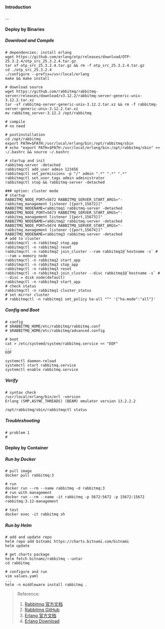 #### Introduction
...


#### Deploy by Binaries
##### Download and Compile
```shell
# dependencies: install erlang
wget https://github.com/erlang/otp/releases/download/OTP-25.3.2.4/otp_src_25.3.2.4.tar.gz
tar xf otp_src_25.3.2.4.tar.gz && rm -f otp_src_25.3.2.4.tar.gz 
cd ./otp_src_25.3.2.4
./configure --prefix=/usr/local/erlang
make && make install

# download source
wget https://github.com/rabbitmq/rabbitmq-server/releases/download/v3.12.2/rabbitmq-server-generic-unix-3.12.2.tar.xz
tar -xf rabbitmq-server-generic-unix-3.12.2.tar.xz && rm -f rabbitmq-server-generic-unix-3.12.2.tar.xz
mv rabbitmq_server-3.12.2 /opt/rabbitmq

# compile 
# no need

# postinstallation
cd /opt/rabbitmq
export PATH=$PATH:/usr/local/erlang/bin:/opt/rabbitmq/sbin
# echo "export PATH=$PATH:/usr/local/erlang/bin:/opt/rabbitmq/sbin" >> ~/.bashrc && source ~/.bashrc

# startup and init
rabbitmq-server -detached
rabbitmqctl add_user admin 123456
rabbitmqctl set_permissions -p "/" admin ".*" ".*" ".*"
rabbitmqctl set_user_tags admin administrator
rabbitmqctl stop && rabbitmq-server -detached

### option: cluster mode
# startup
RABBITMQ_NODE_PORT=5672 RABBITMQ_SERVER_START_ARGS="-rabbitmq_management listener [{port,15672}]" RABBITMQ_NODENAME=rabbitmq1 rabbitmq-server -detached
RABBITMQ_NODE_PORT=5673 RABBITMQ_SERVER_START_ARGS="-rabbitmq_management listener [{port,15673}]" RABBITMQ_NODENAME=rabbitmq2 rabbitmq-server -detached
RABBITMQ_NODE_PORT=5674 RABBITMQ_SERVER_START_ARGS="-rabbitmq_management listener [{port,15674}]" RABBITMQ_NODENAME=rabbitmq3 rabbitmq-server -detached
# add to cluster
rabbitmqctl -n rabbitmq2 stop_app
rabbitmqctl -n rabbitmq2 reset
rabbitmqctl -n rabbitmq2 join_cluster --ram rabbitmq1@`hostname -s` # --ram = memory node
rabbitmqctl -n rabbitmq2 start_app
rabbitmqctl -n rabbitmq3 stop_app
rabbitmqctl -n rabbitmq3 reset
rabbitmqctl -n rabbitmq3 join_cluster --disc rabbitmq1@`hostname -s` # --disc = disk node(default)
rabbitmqctl -n rabbitmq3 start_app
# check status
rabbitmqctl -n rabbitmq1 cluster_status
# set mirror cluster
# rabbitmqctl -n rabbitmq1 set_policy ha-all "^" '{"ha-mode":"all"}'
```

##### Config and Boot
```shell
# config 
# $RABBITMQ_HOME/etc/rabbitmq/rabbitmq.conf
# $RABBITMQ_HOME/etc/rabbitmq/advanced.config

# boot 
cat > /etc/systemd/system/rabbitmq.service << "EOF"
...
EOF

systemctl daemon-reload
systemctl start rabbitmq.service
systemctl enable rabbitmq.service
```

##### Verify
```shell
# syntax check
/usr/local/erlang/bin/erl -version
Erlang (SMP,ASYNC_THREADS) (BEAM) emulator version 13.2.2.2

/opt/rabbitmq/sbin/rabbitmqctl status
```

##### Troubleshooting
```shell
# problem 1
# 
```


#### Deploy by Container
##### Run by Docker
```shell
# pull image
docker pull rabbitmq:3

# run
docker run --rm --name rabbitmq -d rabbitmq:3
# run with management
docker run --rm --name -it rabbitmq -p 5672:5672 -p 15672:15672 rabbitmq:3.12-management

# test
docker exec -it rabbitmq sh

```

##### Run by Helm
```shell
# add and update repo
helm repo add bitnami https://charts.bitnami.com/bitnami
helm update

# get charts package
helm fetch bitnami/rabbitmq --untar
cd rabbitmq

# configure and run
vim values.yaml
...
helm -n middleware install rabbitmq .

```


> Reference:
> 1. [Rabbitmq 官方文档](https://www.rabbitmq.com/documentation.html)
> 2. [Rabbitmq GitHub](https://github.com/rabbitmq/rabbitmq-server)
> 3. [Erlang 官方文档](https://www.erlang.org/downloads)
> 4. [Erlang Download](https://erlang.org/download/otp_versions_tree.html)